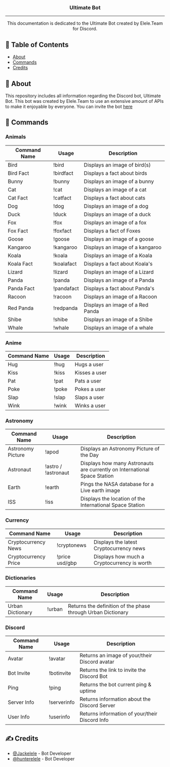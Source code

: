 <h3 align="center">Ultimate Bot</h3>

---

<p align="center"> 
    This documentation is dedicated to the Ultimate Bot created by Elele.Team for Discord.
    <br> 
</p>

## 📝 Table of Contents

- [About](#about)
- [Commands](#commands)
- [Credits](#credits)

## 🧐 About <a name = "about"></a>

This repository includes all information regarding the Discord bot, Ultimate Bot. This bot was created by Elele.Team to use an extensive amount of APIs to make it enjoyable by everyone. You can invite the bot [here](https://discord.com)

## 🎈 Commands <a name="commands"></a>

### Animals

| Command Name | Usage      | Description                      |
|--------------|------------|----------------------------------|
| Bird         | !bird      | Displays an image of bird(s)     |
| Bird Fact    | !birdfact  | Displays a fact about birds      |
| Bunny        | !bunny     | Displays an image of a bunny     |
| Cat          | !cat       | Displays an image of a cat       |
| Cat Fact     | !catfact   | Displays a fact about cats       |
| Dog          | !dog       | Displays an image of a dog       |
| Duck         | !duck      | Displays an image of a duck      |
| Fox          | !fox       | Displays an image of a fox       |
| Fox Fact     | !foxfact   | Displays a fact of Foxes         |
| Goose        | !goose     | Displays an image of a goose     |
| Kangaroo     | !kangaroo  | Displays an image of a kangaroo  |
| Koala        | !koala     | Displays an image of a Koala     |
| Koala Fact   | !koalafact | Displays a fact about Koala's    |
| Lizard       | !lizard    | Displays an image of a Lizard    |
| Panda        | !panda     | Displays an image of a Panda     |
| Panda Fact   | !pandafact | Displays a fact about Panda's    |
| Racoon       | !racoon    | Displays an image of a Racoon    |
| Red Panda    | !redpanda  | Displays an image of a Red Panda |
| Shibe        | !shibe     | Displays an image of a Shibe     |
| Whale        | !whale     | Displays an image of a whale     |

### Anime

| Command Name | Usage        | Description   |
|--------------|--------------|---------------|
| Hug          | !hug <user>  | Hugs a user   |
| Kiss         | !kiss <user> | Kisses a user |
| Pat          | !pat <user>  | Pats a user   |
| Poke         | !poke <user> | Pokes a user  |
| Slap         | !slap <user> | Slaps a user  |
| Wink         | !wink <user> | Winks a user  |
    
### Astronomy

| Command Name      | Usage               | Description                                                               |
|-------------------|---------------------|---------------------------------------------------------------------------|
| Astronomy Picture | !apod               | Displays an Astronomy Picture of the Day                                  |
| Astronaut         | !astro / !astronaut | Displays how many Astronauts are currently on International Space Station |
| Earth             | !earth              | Pings the NASA database for a Live earth image                            |
| ISS               | !iss                | Displays the location of the International Space Station                  |

### Currency

| Command Name         | Usage                   | Description                                 |
|----------------------|-------------------------|---------------------------------------------|
| Cryptocurrency News  | !cryptonews             | Displays the latest Cryptocurrency news     |
| Cryptocurrency Price | !price <crypto> usd/gbp | Displays how much a Cryptocurrency is worth |

### Dictionaries

| Command Name     | Usage          | Description                                                  |
|------------------|----------------|--------------------------------------------------------------|
| Urban Dictionary | !urban <phase> | Returns the definition of the phase through Urban Dictionary |
    
### Discord

| Command Name | Usage            | Description                                    |
|--------------|------------------|------------------------------------------------|
| Avatar       | !avatar <user>   | Returns an image of your/their Discord avatar  |
| Bot Invite   | !botinvite       | Returns the link to invite the Discord Bot     |
| Ping         | !ping            | Returns the bot current ping & uptime          |
| Server Info  | !serverinfo      | Returns information about the Discord Server   |
| User Info    | !userinfo <user> | Returns information of your/their Discord Info |

## ✍️ Credits <a name = "authors"></a>

- [@Jackelele](https://github.com/Jackelele) - Bot Developer
- [@hunterelele](https://github.com/kikocodes) - Bot Developer

